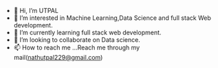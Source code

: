 - 👋 Hi, I’m UTPAL
- 👀 I’m interested in Machine Learning,Data Science and full stack Web development.
- 🌱 I’m currently learning full stack web development.
- 💞️ I’m looking to collaborate on Data science.
- 📫 How to reach me ...Reach me through my mail(nathutpal229@gmail.com)

<!---
nath229/nath229 is a ✨ special ✨ repository because its `README.md` (this file) appears on your GitHub profile.
You can click the Preview link to take a look at your changes.
--->
